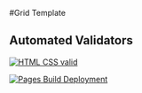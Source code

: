 #Grid Template

## Automated Validators

[![HTML CSS valid](https://github.com/romto2016/20230124___grid-template/actions/workflows/HTML5Validator.yml/badge.svg)](https://github.com/romto2016/20230124___grid-template/actions/workflows/HTML5Validator.yml)

[![Pages Build Deployment](https://github.com/romto2016/20230124___grid-template/actions/workflows/pages/pages-build-deployment/badge.svg)](https://github.com/romto2016/20230124___grid-template/actions/workflows/pages/pages-build-deployment)
